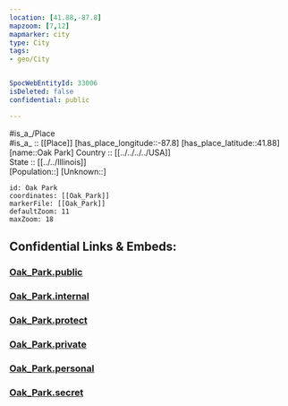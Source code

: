 ```yaml
---
location: [41.88,-87.8] 
mapzoom: [7,12] 
mapmarker: city 
type: City
tags:
- geo/City


SpocWebEntityId: 33006
isDeleted: false
confidential: public

---
```

#is_a_/Place  
#is_a_ :: [[Place]] 
[has_place_longitude::-87.8] 
[has_place_latitude::41.88] 
[name::Oak Park] 
Country :: [[../../../../USA]]  
State :: [[../../Illinois]]  
[Population::] 
[Unknown::] 


```leaflet
id: Oak Park
coordinates: [[Oak_Park]] 
markerFile: [[Oak_Park]] 
defaultZoom: 11 
maxZoom: 18
```


## Confidential Links & Embeds: 

### [Oak_Park.public](/_public/\Earth\Continent\America~North\USA\USA~Central\Illinois\counties~Illinois\Cook,County\cities~CookOak_Park.public.md) 

### [Oak_Park.internal](/_internal/\Earth\Continent\America~North\USA\USA~Central\Illinois\counties~Illinois\Cook,County\cities~CookOak_Park.internal.md) 

### [Oak_Park.protect](/_protect/\Earth\Continent\America~North\USA\USA~Central\Illinois\counties~Illinois\Cook,County\cities~CookOak_Park.protect.md) 

### [Oak_Park.private](/_private/\Earth\Continent\America~North\USA\USA~Central\Illinois\counties~Illinois\Cook,County\cities~CookOak_Park.private.md) 

### [Oak_Park.personal](/_personal/\Earth\Continent\America~North\USA\USA~Central\Illinois\counties~Illinois\Cook,County\cities~CookOak_Park.personal.md) 

### [Oak_Park.secret](/_secret/\Earth\Continent\America~North\USA\USA~Central\Illinois\counties~Illinois\Cook,County\cities~CookOak_Park.secret.md)

